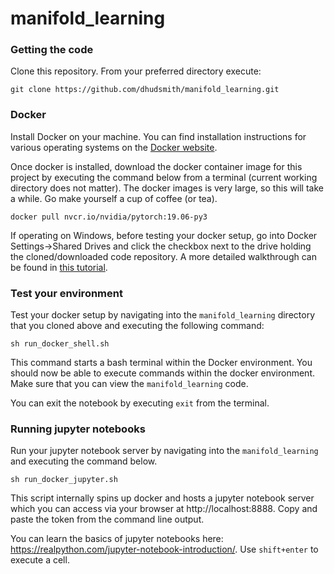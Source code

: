 # manifold_learning

### Getting the code
Clone this repository. From your preferred directory execute:
```
git clone https://github.com/dhudsmith/manifold_learning.git
```

### Docker
Install Docker on your machine. You can find installation instructions for various operating systems on the [Docker website](https://docs.docker.com/install/). 

Once docker is installed, download the docker container image for this project by executing the command below from a terminal (current working directory does not matter). The docker images is very large, so this will take a while. Go make yourself a cup of coffee (or tea). 
```
docker pull nvcr.io/nvidia/pytorch:19.06-py3
```

If operating on Windows, before testing your docker setup, go into Docker Settings->Shared Drives and click the checkbox next to the drive holding the cloned/downloaded code repository.  A more detailed walkthrough can be found in [this tutorial](https://token2shell.com/howto/docker/sharing-windows-folders-with-containers/).



### Test your environment
Test your docker setup by navigating into the `manifold_learning` directory that you cloned above and executing the following command:
```
sh run_docker_shell.sh
```
This command starts a bash terminal within the Docker environment. You should now be able to execute commands within the docker environment. Make sure that you can view the `manifold_learning` code. 

You can exit the notebook by executing `exit` from the terminal.

### Running jupyter notebooks
Run your jupyter notebook server by navigating into the `manifold_learning` and executing the command below.
```
sh run_docker_jupyter.sh
```
This script internally spins up docker and hosts a jupyter notebook server which you can access via your browser at http://localhost:8888. Copy and paste the token from the command line output.

You can learn the basics of jupyter notebooks here: https://realpython.com/jupyter-notebook-introduction/. Use `shift+enter` to execute a cell.
